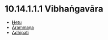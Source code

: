 # 10.14.1.1.1 Vibhaṅgavāra

* [Hetu](10.14.1.1.1/Hetu.md)
* [Ārammaṇa](10.14.1.1.1/Arammana.md)
* [Adhipati](10.14.1.1.1/Adhipati.md)
